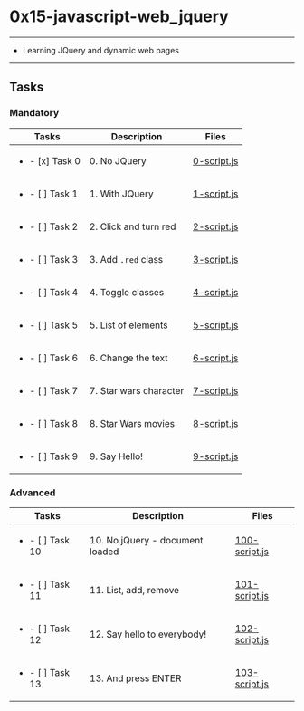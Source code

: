 # 0x15-javascript-web_jquery

---

* Learning JQuery and dynamic web pages

---

## Tasks

### Mandatory

| Tasks | Description | Files |
| ----- | ----- | ----- |
| <ul><li> - [x] Task 0 </li></ul> | 0. No JQuery | [0-script.js](0-script.js) |
| <ul><li> - [ ] Task 1 </li></ul> | 1. With JQuery | [1-script.js](1-script.js) |
| <ul><li> - [ ] Task 2 </li></ul> | 2. Click and turn red | [2-script.js](2-script.js) |
| <ul><li> - [ ] Task 3 </li></ul> | 3. Add `.red` class | [3-script.js](3-script.js) |
| <ul><li> - [ ] Task 4 </li></ul> | 4. Toggle classes | [4-script.js](4-script.js) |
| <ul><li> - [ ] Task 5 </li></ul> | 5. List of elements | [5-script.js](5-script.js) |
| <ul><li> - [ ] Task 6 </li></ul> | 6. Change the text | [6-script.js](6-script.js) |
| <ul><li> - [ ] Task 7 </li></ul> | 7. Star wars character | [7-script.js](7-script.js) |
| <ul><li> - [ ] Task 8 </li></ul> | 8. Star Wars movies | [8-script.js](8-script.js) |
| <ul><li> - [ ] Task 9 </li></ul> | 9. Say Hello! | [9-script.js](9-script.js) |

### Advanced

| Tasks | Description | Files |
| ----- | ----- | ----- |
| <ul><li> - [ ] Task 10 </li></ul> | 10. No jQuery - document loaded | [100-script.js](100-script.js) |
| <ul><li> - [ ] Task 11 </li></ul> | 11. List, add, remove | [101-script.js](101-script.js) |
| <ul><li> - [ ] Task 12 </li></ul> | 12. Say hello to everybody! | [102-script.js](102-script.js) |
| <ul><li> - [ ] Task 13 </li></ul> | 13. And press ENTER | [103-script.js](103-script.js) |
